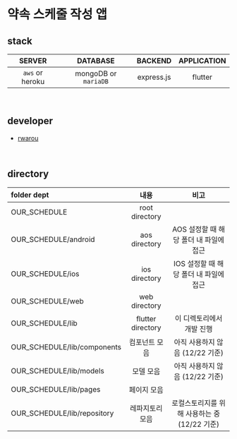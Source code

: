 # 약속 스케줄 작성 앱

## stack
|SERVER|DATABASE|BACKEND|APPLICATION|
|:---:|:---:|:---:|:---:|
|`aws` or heroku|mongoDB or `mariaDB`|express.js|flutter|

<br>

## developer
- [rwarou]

<br>

## directory
|folder dept|내용|비고|
|:---|:---:|:---:|
|OUR_SCHEDULE|root directory|
|OUR_SCHEDULE/android|aos directory|AOS 설정할 때 해당 폴더 내 파일에 접근|
|OUR_SCHEDULE/ios|ios directory|IOS 설정할 때 해당 폴더 내 파일에 접근|
|OUR_SCHEDULE/web|web directory|
|OUR_SCHEDULE/lib|flutter directory|이 디렉토리에서 개발 진행|
|OUR_SCHEDULE/lib/components|컴포넌트 모음|아직 사용하지 않음 (12/22 기준)|
|OUR_SCHEDULE/lib/models|모델 모음|아직 사용하지 않음 (12/22 기준)|
|OUR_SCHEDULE/lib/pages|페이지 모음||
|OUR_SCHEDULE/lib/repository|레파지토리 모음|로컬스토리지를 위해 사용하는 중 (12/22 기준)|




[rwarou]:https://github.com/rwarou